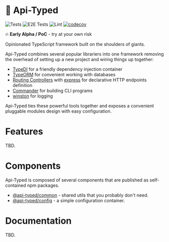 # 🥣 Api-Typed

![Tests](https://github.com/api-typed/framework/actions/workflows/tests.yml/badge.svg?branch=main)
![E2E Tests](https://github.com/api-typed/framework/actions/workflows/e2e-tests.yml/badge.svg?branch=main)
![Lint](https://github.com/api-typed/framework/actions/workflows/lint.yml/badge.svg?branch=main)
[![codecov](https://codecov.io/gh/api-typed/framework/branch/main/graph/badge.svg?token=XF35AW6T60)](https://codecov.io/gh/api-typed/framework)

🔥 **Early Alpha / PoC** - try at your own risk

Opinionated TypeScript framework built on the shoulders of giants.

Api-Typed combines several popular librariers into one framework removing the overhead of setting up a new project and wiring things up together:

- [TypeDI](https://github.com/typestack/typedi) for a friendly dependency injection container
- [TypeORM](https://typeorm.io/) for convenient working with databases
- [Routing Controllers](https://github.com/typestack/routing-controllers) with [express](https://expressjs.com/) for declarative HTTP endpoints definition
- [Commander](https://github.com/tj/commander.js) for building CLI programs
- [winston](https://github.com/winstonjs/winston) for logging

Api-Typed ties these powerful tools together and exposes a convenient pluggable modules design with easy configuration.

# Features

TBD.

# Components

Api-Typed is composed of several components that are published as self-contained npm packages.

- [@api-typed/common](https://github.com/api-typed/framework/tree/main/packages/common#readme) - shared utils that you probably don't need.
- [@api-typed/config](https://github.com/api-typed/framework/tree/main/packages/config#readme) - a simple configuration container.

# Documentation

TBD.
